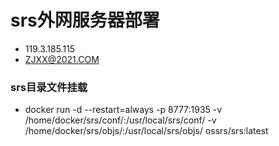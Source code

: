 # srs外网服务器部署
- 119.3.185.115
- ZJXX@2021.COM

### srs目录文件挂载

- docker run -d --restart=always -p 8777:1935 -v /home/docker/srs/conf/:/usr/local/srs/conf/ -v /home/docker/srs/objs/:/usr/local/srs/objs/ ossrs/srs:latest
